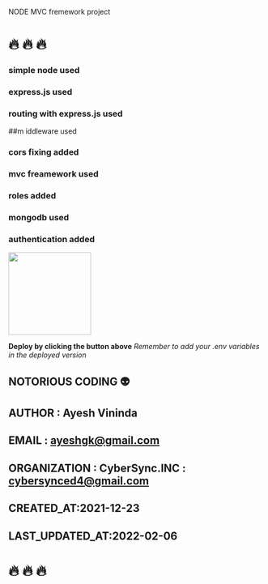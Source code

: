 NODE MVC fremework project

# 🔥 🔥 🔥


### simple node used
### express.js used
### routing with express.js used
##m iddleware used
### cors fixing added
### mvc freamework used
### roles added
### mongodb used
### authentication added

[<img src="https://cdn.gomix.com/2bdfb3f8-05ef-4035-a06e-2043962a3a13%2Fremix-button.svg" width="163px" />](https://glitch.com/edit/#!/import/github/gitdagray/mongo_async_crud)

**Deploy by clicking the button above**
_Remember to add your .env variables in the deployed version_



## NOTORIOUS CODING 👽

## AUTHOR : Ayesh Vininda
## EMAIL : ayeshgk@gmail.com
## ORGANIZATION : CyberSync.INC : cybersynced4@gmail.com
## CREATED_AT:2021-12-23
## LAST_UPDATED_AT:2022-02-06
# 🔥 🔥 🔥

